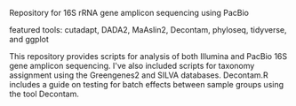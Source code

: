 Repository for 16S rRNA gene amplicon sequencing using PacBio 

featured tools: cutadapt, DADA2, MaAslin2, Decontam, phyloseq, tidyverse, and ggplot 

This repository provides scripts for analysis of both Illumina and PacBio 16S gene amplicon sequencing. 
I've also included scripts for taxonomy assignment using the Greengenes2 and SILVA databases. 
Decontam.R includes a guide on testing for batch effects between sample groups using the tool Decontam. 

